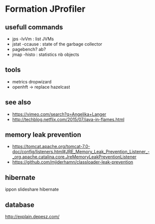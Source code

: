 Formation JProfiler
=================


usefull commands
------------
* jps -lvVm : list JVMs
* jstat -ccause <pid> <interval> : state of the garbage collector
* pagebench? ab?
* jmap -histo <PID>: statistics nb objects

tools
-------
* metrics dropwizard
* openhft -> replace hazelcast

see also
------
* https://vimeo.com/search?q=Angelika+Langer
* http://techblog.netflix.com/2015/07/java-in-flames.html

memory leak prevention
----------------
* https://tomcat.apache.org/tomcat-7.0-doc/config/listeners.html#JRE_Memory_Leak_Prevention_Listener_-_org.apache.catalina.core.JreMemoryLeakPreventionListener
* https://github.com/mjiderhamn/classloader-leak-prevention

hibernate
---------
ippon slideshare hibernate

database
------------
http://explain.depesz.com/


